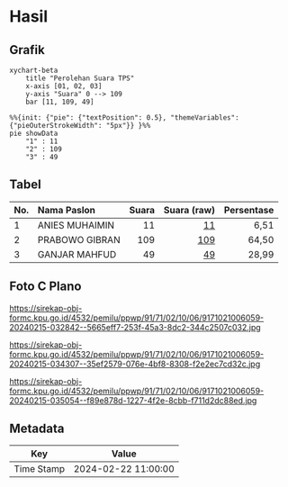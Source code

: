 # Hasil

## Grafik

```mermaid
xychart-beta
    title "Perolehan Suara TPS"
    x-axis [01, 02, 03]
    y-axis "Suara" 0 --> 109
    bar [11, 109, 49]
```

```mermaid
%%{init: {"pie": {"textPosition": 0.5}, "themeVariables": {"pieOuterStrokeWidth": "5px"}} }%%
pie showData
    "1" : 11
    "2" : 109
    "3" : 49
```

## Tabel

| No. | Nama Paslon    | Suara | Suara (raw) | Persentase |
|:--- |:-------------- | -----:| -----------:| ----------:|
| 1   | ANIES MUHAIMIN | 11    | [11][p-1]   | 6,51       |
| 2   | PRABOWO GIBRAN | 109   | [109][p-2]  | 64,50      |
| 3   | GANJAR MAHFUD  | 49    | [49][p-3]   | 28,99      |


[p-1]: https://github.com/gigit-pemilu/pemilu-2024-91-papua/blob/main/pilpres/hitung-suara/sub/91-papua/sub/71-kota-jayapura/sub/02-jayapura-selatan/sub/1006-hamadi/sub/059-tps/sub/paslon-1.txt
[p-2]: https://github.com/gigit-pemilu/pemilu-2024-91-papua/blob/main/pilpres/hitung-suara/sub/91-papua/sub/71-kota-jayapura/sub/02-jayapura-selatan/sub/1006-hamadi/sub/059-tps/sub/paslon-2.txt
[p-3]: https://github.com/gigit-pemilu/pemilu-2024-91-papua/blob/main/pilpres/hitung-suara/sub/91-papua/sub/71-kota-jayapura/sub/02-jayapura-selatan/sub/1006-hamadi/sub/059-tps/sub/paslon-3.txt

## Foto C Plano

https://sirekap-obj-formc.kpu.go.id/4532/pemilu/ppwp/91/71/02/10/06/9171021006059-20240215-032842--5665eff7-253f-45a3-8dc2-344c2507c032.jpg

https://sirekap-obj-formc.kpu.go.id/4532/pemilu/ppwp/91/71/02/10/06/9171021006059-20240215-034307--35ef2579-076e-4bf8-8308-f2e2ec7cd32c.jpg

https://sirekap-obj-formc.kpu.go.id/4532/pemilu/ppwp/91/71/02/10/06/9171021006059-20240215-035054--f89e878d-1227-4f2e-8cbb-f711d2dc88ed.jpg


## Metadata

| Key        | Value               |
| ---------- | ------------------- |
| Time Stamp | 2024-02-22 11:00:00 |



